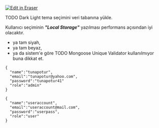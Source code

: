 <p><a target="_blank" href="https://app.eraser.io/workspace/Ao19lK9en8jaM2tMOUvT" id="edit-in-eraser-github-link"><img alt="Edit in Eraser" src="https://firebasestorage.googleapis.com/v0/b/second-petal-295822.appspot.com/o/images%2Fgithub%2FOpen%20in%20Eraser.svg?alt=media&amp;token=968381c8-a7e7-472a-8ed6-4a6626da5501"></a></p>

TODO Dark Light tema seçimini veri tabanına yükle.

Kullanıcı seçiminin _**"Local Storage"**_ yazılması performans açısından iyi olacaktır.

- ya tam siyah,
- ya tam beyaz,
- ya da sistem'e göre
  TODO Mongoose Unique Validator kullanılmıyor buna dikkat et.

```
{
  "name":"tunapotur",
  "email":"tunapotur@yahoo.com",
  "password":"tunapotur41"
  "role":"admin"
}

{
  "name":"useraccount",
  "email":"useraccount@mail.com",
  "password":"userpass",
  "role":"user"
}
```

<!--- Eraser file: https://app.eraser.io/workspace/Ao19lK9en8jaM2tMOUvT --->
